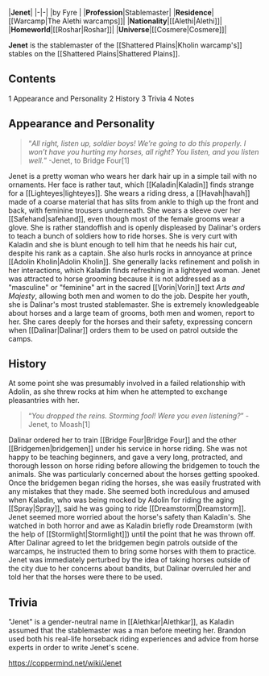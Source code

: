|**Jenet**|
|-|-|
|by  Fyre |
|**Profession**|Stablemaster|
|**Residence**|[[Warcamp\|The Alethi warcamps]]|
|**Nationality**|[[Alethi\|Alethi]]|
|**Homeworld**|[[Roshar\|Roshar]]|
|**Universe**|[[Cosmere\|Cosmere]]|

**Jenet** is the stablemaster of the [[Shattered Plains\|Kholin warcamp's]] stables on the [[Shattered Plains\|Shattered Plains]].

## Contents

1 Appearance and Personality
2 History
3 Trivia
4 Notes


## Appearance and Personality
>“*All right, listen up, soldier boys! We’re going to do this properly. I won’t have you hurting my horses, all right? You listen, and you listen well.*”
\-Jenet, to Bridge Four[1]


Jenet is a pretty woman who wears her dark hair up in a simple tail with no ornaments. Her face is rather taut, which [[Kaladin\|Kaladin]] finds strange for a [[Lighteyes\|lighteyes]]. She wears a riding dress, a [[Havah\|havah]] made of a coarse material that has slits from ankle to thigh up the front and back, with feminine trousers underneath. She wears a sleeve over her [[Safehand\|safehand]], even though most of the female grooms wear a glove.
She is rather standoffish and is openly displeased by Dalinar's orders to teach a bunch of soldiers how to ride horses. She is very curt with Kaladin and she is blunt enough to tell him that he needs his hair cut, despite his rank as a captain. She also hurls rocks in annoyance at prince [[Adolin Kholin\|Adolin Kholin]]. She generally lacks refinement and polish in her interactions, which Kaladin finds refreshing in a lighteyed woman.
Jenet was attracted to horse grooming because it is not addressed as a "masculine" or "feminine" art in the sacred [[Vorin\|Vorin]] text *Arts and Majesty*, allowing both men and women to do the job. Despite her youth, she is Dalinar's most trusted stablemaster. She is extremely knowledgeable about horses and a large team of grooms, both men and women, report to her. She cares deeply for the horses and their safety, expressing concern when [[Dalinar\|Dalinar]] orders them to be used on patrol outside the camps.

## History
At some point she was presumably involved in a failed relationship with Adolin, as she threw rocks at him when he attempted to exchange pleasantries with her.

>“*You dropped the reins. Storming fool! Were you even listening?*”
\-Jenet, to Moash[1]

Dalinar ordered her to train [[Bridge Four\|Bridge Four]] and the other [[Bridgemen\|bridgemen]] under his service in horse riding. She was not happy to be teaching beginners, and gave a very long, protracted, and thorough lesson on horse riding before allowing the bridgemen to touch the animals. She was particularly concerned about the horses getting spooked. Once the bridgemen began riding the horses, she was easily frustrated with any mistakes that they made. She seemed both incredulous and amused when Kaladin, who was being mocked by Adolin for riding the aging [[Spray\|Spray]], said he was going to ride [[Dreamstorm\|Dreamstorm]]. Jenet seemed more worried about the horse's safety than Kaladin's. She watched in both horror and awe as Kaladin briefly rode Dreamstorm (with the help of [[Stormlight\|Stormlight]]) until the point that he was thrown off.
After Dalinar agreed to let the bridgemen begin patrols outside of the warcamps, he instructed them to bring some horses with them to practice. Jenet was immediately perturbed by the idea of taking horses outside of the city due to her concerns about bandits, but Dalinar overruled her and told her that the horses were there to be used.

## Trivia
"Jenet" is a gender-neutral name in [[Alethkar\|Alethkar]], as Kaladin assumed that the stablemaster was a man before meeting her.
Brandon used both his real-life horseback riding experiences and advice from horse experts in order to write Jenet's scene.


https://coppermind.net/wiki/Jenet